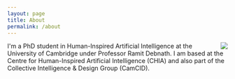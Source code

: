 ```yaml
---
layout: page
title: About
permalink: /about
---
```



<img align="right" src="/assets/Photo.jpg" class="img-responsive spacefloatedimage">

I'm a PhD student in Human-Inspired Artificial Intelligence at the University of Cambridge under Professor Ramit Debnath. I am based at the Centre for Human-Inspired Artificial Intelligence (CHIA) and also part of the Collective Intelligence & Design Group (CamCID).

<!--
Rhode Island native, Princeton '16, currently a New Yorker.

I am an investor at PJC, focusing on enterprise software, consumer technology, tech-enabled marketplaces, differential privacy, and AI. PJC is a venture capital firm founded in 2001 by Gina Raimondo (current U.S. Commerce Head) and David Martirano (Technology Investor).

From 2016 to 2019, I was an investment analyst at Morgan Stanley in NYC. I studied economics as well as mathematics and game theory at Princeton as an undergraduate.

I’ve conducted research in applied mathematics at [Princeton University](https://economics.princeton.edu/), [Brown Physics](https://www.brown.edu/academics/physics/), [Brown Chemistry](https://www.brown.edu/academics/chemistry/home), and the [Sloan Kettering Institute for Cancer Research](https://www.mskcc.org/research/ski).

I've served as Director of Communications/Strategy for the Presidential Scholars Foundation, and have been involved with the alumni association at the Society for Science & the Public. I also serve as an alumni mentor for Princeton's Bendheim Center for Finance.

Hobbies and interests include soccer, skiing, classical/contemporary piano, music composition/theory, film, non-fiction/biography, and 80s music.

Member of the Princeton Ski Team and the Tiger Inn.

&nbsp;  

<hr style="border:1px solid #E8E8E8">

&nbsp;

I studied the mathematics track at Princeton as an undergrad. I placed out of introductory classes (100/101, etc.) in my department and began taking upper-level economic theory and applied math coursework starting in my freshman year. I completed additional coursework in physics and game theory. In my sophomore year in 2013, I published an applied math paper, applying a first-passage-time distribution model to biological systems, in the Journal of Physics: Condensed Matter, currently cited 45 times. My senior thesis in applied math was on asymmetric information and mechanism design theory (thesis advisor: Professor Stephen E. Morris). I graduated with distinction in my field in May 2016.

&nbsp;  

<hr style="border:1px solid #E8E8E8">

&nbsp;  

Morgan Stanley (I’m currently an investment analyst in NYC, 1585 Broadway)

Princeton '16 (A.B., Applied Mathematics/Economics)

U.S. Presidential Scholar (2012, Rhode Island)

National Merit Scholar

Intel Science Talent Search (2012, Semifinalist)

Intel International Science & Engineering Fair (2011, Finalist and Special Award Winner)

Siemens Competition (2011, Finalist)

Rhode Island Science Fair (2011, Overall Winner - Senior Division Champion)
-->
